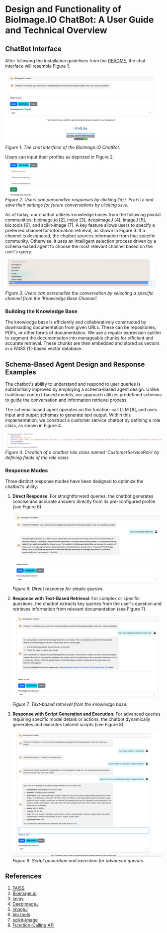 # Design and Functionality of BioImage.IO ChatBot: A User Guide and Technical Overview

## ChatBot Interface

After following the installation guidelines from the [README](/README.md), the chat interface will resemble Figure 1.

![BioImage.IO-ChatBot](./screenshots/chat-interface.png)
*Figure 1. The chat interface of the BioImage.IO ChatBot.*

Users can input their profiles as depicted in Figure 2. 
![user-profile](./screenshots/user-profile.png)
*Figure 2. Users can personalize responses by clicking `Edit Profile` and save their settings for future conversations by clicking `Save`.*

As of today, our chatbot utilizes knowledge bases from the following pivotal communities: bioimage.io [2], Imjoy [3], deepimageJ [4], ImageJ [5], bio.tools [6], and scikit-image [7]. A key feature allows users to specify a preferred channel for information retrieval, as shown in Figure 3. If a channel is designated, the chatbot sources information from that specific community. Otherwise, it uses an intelligent selection process driven by a schema-based agent to choose the most relevant channel based on the user's query.

![channels](./screenshots/channels.png)
*Figure 3. Users can personalize the conversation by selecting a specific channel from the ‘Knowledge Base Channel’.*

### Building the Knowledge Base

The knowledge base is efficiently and collaboratively constructed by downloading documentation from given URLs. These can be repositories, PDFs, or other forms of documentation. We use a regular expression splitter to segment the documentation into manageable chunks for efficient and accurate retrieval. These chunks are then embedded and stored as vectors in a FAISS [1]-based vector database.

## Schema-Based Agent Design and Response Examples

The chatbot's ability to understand and respond to user queries is substantially improved by employing a schema-based agent design. Unlike traditional context-based models, our approach utilizes predefined schemas to guide the conversation and information retrieval process. 

The schema-based agent operates on the function-call LLM [8], and uses input and output schemas to generate text output. Within this implementation, we construct a customer service chatbot by defining a role class, as shown in Figure 4.

![role_create](./screenshots/role_create.png)
*Figure 4. Creation of a chatbot role class named ‘CustomerServiceRole’ by defining fields of the role class.*

### Response Modes

Three distinct response modes have been designed to optimize the chatbot's utility:

1. **Direct Response**: For straightforward queries, the chatbot generates concise and accurate answers directly from its pre-configured profile (see Figure 6).

    ![direct-response](./screenshots/direct-response.png)
    *Figure 6. Direct response for simple queries.*

2. **Response with Text-Based Retrieval**: For complex or specific questions, the chatbot extracts key queries from the user's question and retrieves information from relevant documentation (see Figure 7).

    ![retrieval-text](./screenshots/retrieval-text.png)
    *Figure 7. Text-based retrieval from the knowledge base.*

3. **Response with Script Generation and Execution**: For advanced queries requiring specific model details or actions, the chatbot dynamically generates and executes tailored scripts (see Figure 8).

    ![script-gen-exe-retrieval](./screenshots/script-gen-exe-retrieval.png)
    *Figure 8. Script generation and execution for advanced queries.*

## References

1. [FAISS](https://github.com/bioimage-io/bioimageio-chatbot)
2. [Bioimage.io](https://bioimage.io/docs/#/)
3. [Imjoy](https://imjoy.io/docs/#/)
4. [DeepImageJ](https://deepimagej.github.io/)
5. [ImageJ](https://imagej.net)
6. [bio.tools](https://bio.tools)
7. [scikit-image](https://scikit-image.org/docs/stable/)
8. [Function-Calling API](https://openai.com/blog/function-calling-and-other-api-updates)
